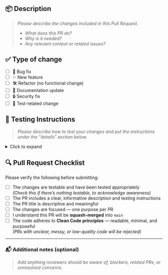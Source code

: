 ## 📦 Description

> _Please describe the changes included in this Pull Request._
>
> - _What does this PR do?_
> - _Why is it needed?_
> - _Any relevant context or related issues?_

## ✅ Type of change

<!-- Select all that apply -->
- [ ] 🐛 Bug fix
- [ ] ✨ New feature
- [ ] 🛠 Refactor (no functional change)
- [ ] 📖 Documentation update
- [ ] 🔒 Security fix
- [ ] 🧪 Test-related change

## 🧪 Testing Instructions

> _Please describe how to test your changes and put the instructions under the "details" section below._

<details>
<summary>Click to expand</summary>

PUT_YOUR_INSTRUCTIONS_HERE

</details>


## 🔍 Pull Request Checklist

Please verify the following before submitting:

- [ ] The changes are testable and have been tested appropriately  
  _(Check this if there’s nothing testable, to acknowledge awareness)_
- [ ] The PR includes a clear, informative description and testing instructions
- [ ] The PR title is descriptive and meaningful
- [ ] The changes are focused — one purpose per PR
- [ ] I understand this PR will be **squash-merged** into `main`
- [ ] The code adheres to **Clean Code principles** — readable, minimal, and purposeful  
  _(PRs with unclear, messy, or low-quality code will be rejected)_

---

### 📬 Additional notes (optional)

> _Add anything reviewers should be aware of, blockers, related PRs, or unresolved concerns._
